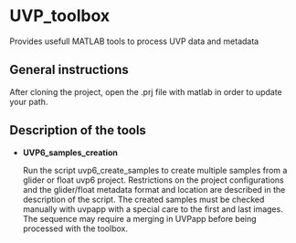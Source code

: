# UVP_toolbox
Provides usefull MATLAB tools to process UVP data and metadata

## General instructions
After cloning the project, open the .prj file with matlab in order to update your path.

## Description of the tools

- **UVP6_samples_creation**

  Run the script uvp6_create_samples to create multiple samples from a glider or float uvp6 project. Restrictions on the project configurations and the glider/float metadata format and location are described in the description of the script. The created samples must be checked manually with uvpapp with a special care to the first and last images.
  The sequence may require a merging in UVPapp before being processed with the toolbox.
